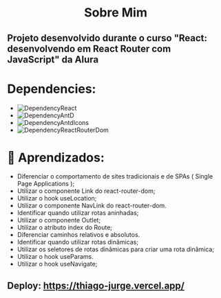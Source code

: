 <h1 align="center">Sobre Mim</h1>
<h2>Projeto desenvolvido durante o curso "React: desenvolvendo em React Router com JavaScript" da Alura</h2>

# Dependencies:
- ![DependencyReact](https://img.shields.io/badge/ReactJs-%5E18.2.0-green)
- ![DependencyAntD](https://img.shields.io/badge/antd-%5E5.2.0-green)
- ![DependencyAntdIcons](https://img.shields.io/badge/%40ant--design%2Ficons-%5E5.0.1-green)
- ![DependencyReactRouterDom](https://img.shields.io/badge/react--router--dom-%5E6.8.1-green)

# :hammer: Aprendizados:

- Diferenciar o comportamento de sites tradicionais e de SPAs ( Single Page Applications );
- Utilizar o componente Link do react-router-dom;
- Utilizar o hook useLocation;
- Utilizar o componente NavLink do react-router-dom.
- Identificar quando utilizar rotas aninhadas;
- Utilizar o componente Outlet;
- Utilizar o atributo index do Route;
- Diferenciar caminhos relativos e absolutos.
- Identificar quando utilizar rotas dinâmicas;
- Utilizar os seletores de rotas dinâmicas para criar uma rota dinâmica;
- Utilizar o hook useParams.
- Utilizar o hook useNavigate;

## Deploy: https://thiago-jurge.vercel.app/ ##